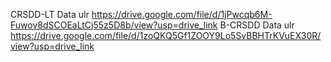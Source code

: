 CRSDD-LT Data ulr https://drive.google.com/file/d/1jPwcqb6M-Fuwov8dSCOEaLtCj55z5D8b/view?usp=drive_link
B-CRSDD Data ulr https://drive.google.com/file/d/1zoQKQ5Gf1ZOOY9Lo5SvBBHTrKVuEX30R/view?usp=drive_link
